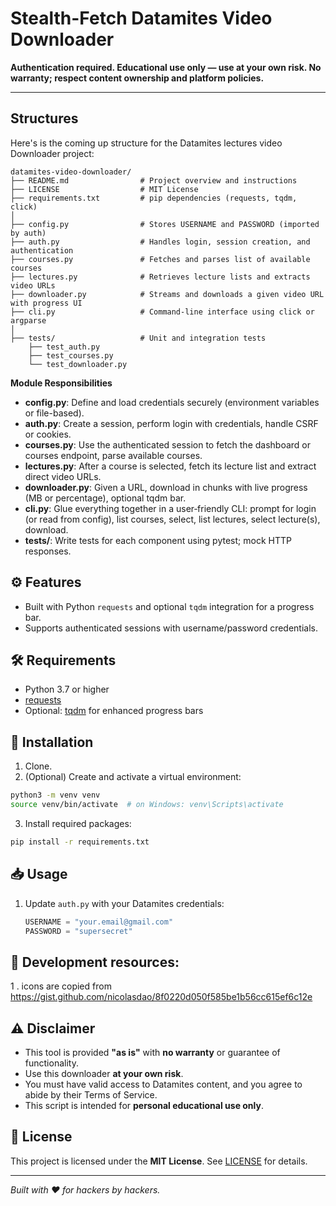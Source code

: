 # Stealth-Fetch Datamites Video Downloader

**Authentication required. Educational use only — use at your own risk. No warranty; respect content ownership and platform policies.**

---
## Structures
Here's is the coming up structure for the Datamites lectures video Downloader project:

```
datamites-video-downloader/
├── README.md                # Project overview and instructions
├── LICENSE                  # MIT License
├── requirements.txt         # pip dependencies (requests, tqdm, click)
│
├── config.py                # Stores USERNAME and PASSWORD (imported by auth)
├── auth.py                  # Handles login, session creation, and authentication
├── courses.py               # Fetches and parses list of available courses
├── lectures.py              # Retrieves lecture lists and extracts video URLs
├── downloader.py            # Streams and downloads a given video URL with progress UI
├── cli.py                   # Command‑line interface using click or argparse
│
├── tests/                   # Unit and integration tests
    ├── test_auth.py
    ├── test_courses.py
    └── test_downloader.py
```

**Module Responsibilities**

- **config.py**: Define and load credentials securely (environment variables or file-based).
- **auth.py**: Create a session, perform login with credentials, handle CSRF or cookies.
- **courses.py**: Use the authenticated session to fetch the dashboard or courses endpoint, parse available courses.
- **lectures.py**: After a course is selected, fetch its lecture list and extract direct video URLs.
- **downloader.py**: Given a URL, download in chunks with live progress (MB or percentage), optional tqdm bar.
- **cli.py**: Glue everything together in a user‑friendly CLI: prompt for login (or read from config), list courses, select, list lectures, select lecture(s), download.
- **tests/**: Write tests for each component using pytest; mock HTTP responses.


## ⚙️ Features

- Built with Python `requests` and optional `tqdm` integration for a progress bar.
- Supports authenticated sessions with username/password credentials.

## 🛠️ Requirements

- Python 3.7 or higher
- [requests](https://pypi.org/project/requests/)
- Optional: [tqdm](https://pypi.org/project/tqdm/) for enhanced progress bars

## 🚀 Installation

1. Clone.
2. (Optional) Create and activate a virtual environment:
```bash
python3 -m venv venv
source venv/bin/activate  # on Windows: venv\Scripts\activate
```
3. Install required packages:
```bash
pip install -r requirements.txt
```

## 📥 Usage

1. Update `auth.py` with your Datamites credentials:
   ```python
   USERNAME = "your.email@gmail.com"
   PASSWORD = "supersecret"
   ```
## 👷 Development resources:

1 . icons are copied from https://gist.github.com/nicolasdao/8f0220d050f585be1b56cc615ef6c12e

## ⚠️ Disclaimer

- This tool is provided **"as is"** with **no warranty** or guarantee of functionality.  
- Use this downloader **at your own risk**.  
- You must have valid access to Datamites content, and you agree to abide by their Terms of Service.  
- This script is intended for **personal educational use only**.  

## 📜 License

This project is licensed under the **MIT License**. See [LICENSE](LICENSE) for details.

---

*Built with ♥ for hackers by hackers.*


